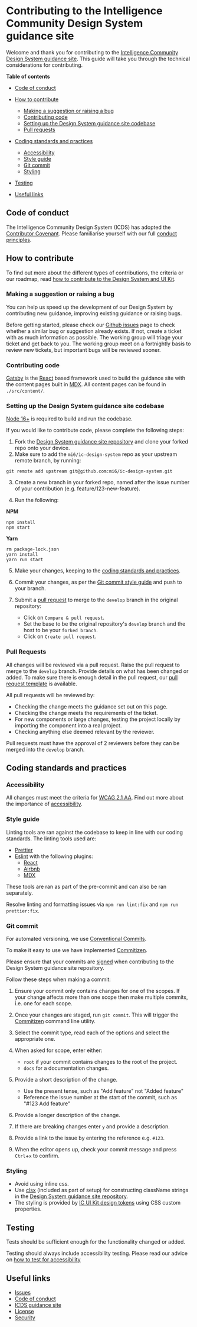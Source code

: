 # Contributing to the Intelligence Community Design System guidance site

Welcome and thank you for contributing to the [Intelligence Community Design System guidance site](https://design.sis.gov.uk/). This guide will take you through the technical considerations for contributing.

**Table of contents**

- [Code of conduct](#code-of-conduct)

- [How to contribute](#how-to-contribute)

  - [Making a suggestion or raising a bug](#making-a-suggestion-or-raising-a-bug)
  - [Contributing code](#contributing-code)
  - [Setting up the Design System guidance site codebase](#setting-up-the-design-system-guidance-site-codebase)
  - [Pull requests](#pull-requests)

- [Coding standards and practices](#coding-standards-and-practices)

  - [Accessibility](#accessibility)
  - [Style guide](#styleguide)
  - [Git commit](#git-commit)
  - [Styling](#styling)

- [Testing](#testing)

- [Useful links](#useful-links)

## Code of conduct

The Intelligence Community Design System (ICDS) has adopted the [Contributor Covenant](https://www.contributor-covenant.org/). Please familiarise yourself with our full [conduct principles](/CODE_OF_CONDUCT).

## How to contribute

To find out more about the different types of contributions, the criteria or our roadmap, read [how to contribute to the Design System and UI Kit](https://design.sis.gov.uk/community/contribute).

### Making a suggestion or raising a bug

You can help us speed up the development of our Design System by contributing new guidance, improving existing guidance or raising bugs.

Before getting started, please check our [Github issues](https://github.com/mi6/ic-design-system/issues) page to check whether a similar bug or suggestion already exists. If not, create a ticket with as much information as possible. The working group will triage your ticket and get back to you. The working group meet on a fortnightly basis to review new tickets, but important bugs will be reviewed sooner.

### Contributing code

[Gatsby](https://www.gatsbyjs.com/) is the [React](https://reactjs.org/) based framework used to build the guidance site with the content pages built in [MDX](https://mdxjs.com/).
All content pages can be found in `./src/content/`.

### Setting up the Design System guidance site codebase

[Node 16+](https://nodejs.org/en/) is required to build and run the codebase.

If you would like to contribute code, please complete the following steps:

1. Fork the [Design System guidance site repository](https://github.com/mi6/ic-design-system) and clone your forked repo onto your device.
2. Make sure to add the `mi6/ic-design-system` repo as your upstream remote branch, by running:

```
git remote add upstream git@github.com:mi6/ic-design-system.git
```

3. Create a new branch in your forked repo, named after the issue number of your contribution (e.g. feature/123-new-feature).

4. Run the following:

**NPM**

```
npm install
npm start
```

**Yarn**

```
rm package-lock.json
yarn install
yarn run start
```

5. Make your changes, keeping to the [coding standards and practices](#coding-standards-and-practices).
6. Commit your changes, as per the [Git commit style guide](#git-commit) and push to your branch.
7. Submit a [pull request](#pull-requests) to merge to the `develop` branch in the original repository:

   - Click on `Compare & pull request`.
   - Set the base to be the original repository's `develop` branch and the host to be your `forked branch`.
   - Click on `Create pull request`.

### Pull Requests

All changes will be reviewed via a pull request. Raise the pull request to merge to the `develop` branch. Provide details on what has been changed or added. To make sure there is enough detail in the pull request, our [pull request template](https://github.com/mi6/ic-design-system/blob/main/.github/pull_request_template.md) is available.

All pull requests will be reviewed by:

- Checking the change meets the guidance set out on this page.
- Checking the change meets the requirements of the ticket.
- For new components or large changes, testing the project locally by importing the component into a real project.
- Checking anything else deemed relevant by the reviewer.

Pull requests must have the approval of 2 reviewers before they can be merged into the `develop` branch.

## Coding standards and practices

### Accessibility

All changes must meet the criteria for [WCAG 2.1 AA](https://design.sis.gov.uk/accessibility/requirement/wcag). Find out more about the importance of [accessibility](https://design.sis.gov.uk/accessibility).

### Style guide

Linting tools are ran against the codebase to keep in line with our coding standards. The linting tools used are:

- [Prettier](https://prettier.io/)
- [Eslint](https://eslint.org/) with the following plugins:
  - [React](https://github.com/jsx-eslint/eslint-plugin-react)
  - [Airbnb](https://github.com/airbnb/javascript/tree/master/packages/eslint-config-airbnb)
  - [MDX](https://github.com/mdx-js/eslint-mdx)

These tools are ran as part of the pre-commit and can also be ran separately.

Resolve linting and formatting issues via `npm run lint:fix` and `npm run prettier:fix`.

### Git commit

For automated versioning, we use [Conventional Commits](https://www.conventionalcommits.org/en/v1.0.0/).

To make it easy to use we have implemented [Commitizen](https://github.com/commitizen/cz-cli).

Please ensure that your commits are [signed](https://docs.github.com/en/authentication/managing-commit-signature-verification/about-commit-signature-verification) when contributing to the Design System guidance site repository.

Follow these steps when making a commit:

1. Ensure your commit only contains changes for one of the scopes. If your change affects more than one scope then make multiple commits, i.e. one for each scope.
2. Once your changes are staged, run `git commit`. This will trigger the [Commitizen](https://github.com/commitizen/cz-cli) command line utility.
3. Select the commit type, read each of the options and select the appropriate one.
4. When asked for scope, enter either:

   - `root` if your commit contains changes to the root of the project.
   - `docs` for a documentation changes.

5. Provide a short description of the change.

   - Use the present tense, such as "Add feature" not "Added feature"
   - Reference the issue number at the start of the commit, such as "#123 Add feature"

6. Provide a longer description of the change.
7. If there are breaking changes enter `y` and provide a description.
8. Provide a link to the issue by entering the reference e.g. `#123`.
9. When the editor opens up, check your commit message and press `Ctrl`+`x` to confirm.

### Styling

- Avoid using inline css.
- Use [clsx](https://www.npmjs.com/package/clsx) (included as part of setup) for constructing className strings in the [Design System guidance site repository](https://github.com/mi6/ic-design-system).
- The styling is provided by [IC UI Kit design tokens](https://github.com/mi6/ic-ui-kit/blob/main/packages/web-components/src/global/variables.css) using CSS custom properties.

## Testing

Tests should be sufficient enough for the functionality changed or added.

Testing should always include accessibility testing. Please read our advice on [how to test for accessibility](https://design.sis.gov.uk/accessibility/testing)

## Useful links

- [Issues](https://github.com/mi6/ic-design-system/issues)
- [Code of conduct](./CODE_OF_CONDUCT.md)
- [ICDS guidance site](https://design.sis.gov.uk/)
- [License](./LICENSE)
- [Security](./SECURITY.md)
